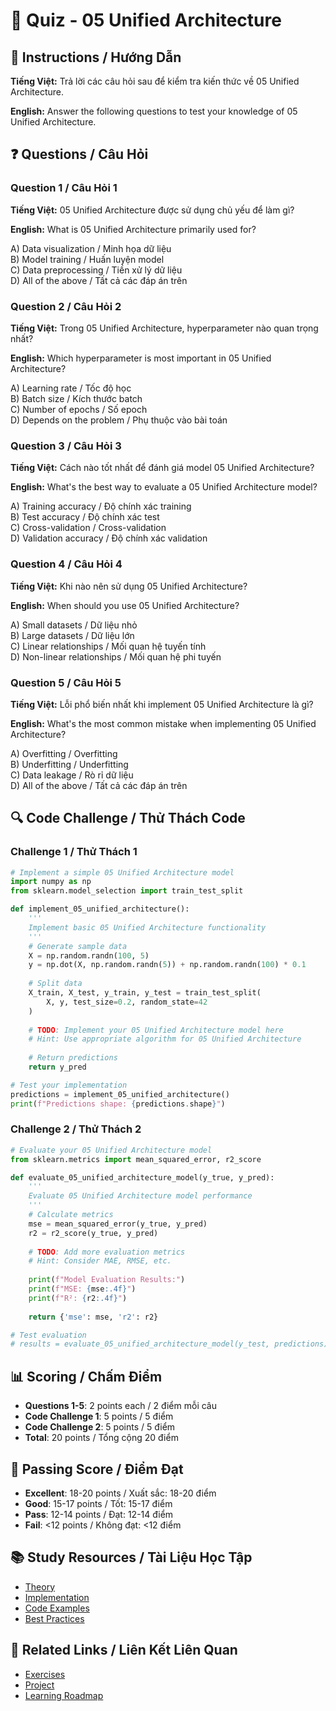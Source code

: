 # 🧠 Quiz - 05 Unified Architecture

## 📝 Instructions / Hướng Dẫn

**Tiếng Việt:** Trả lời các câu hỏi sau để kiểm tra kiến thức về 05 Unified Architecture.

**English:** Answer the following questions to test your knowledge of 05 Unified Architecture.

## ❓ Questions / Câu Hỏi

### Question 1 / Câu Hỏi 1
**Tiếng Việt:** 05 Unified Architecture được sử dụng chủ yếu để làm gì?

**English:** What is 05 Unified Architecture primarily used for?

A) Data visualization / Minh họa dữ liệu  
B) Model training / Huấn luyện model  
C) Data preprocessing / Tiền xử lý dữ liệu  
D) All of the above / Tất cả các đáp án trên

### Question 2 / Câu Hỏi 2
**Tiếng Việt:** Trong 05 Unified Architecture, hyperparameter nào quan trọng nhất?

**English:** Which hyperparameter is most important in 05 Unified Architecture?

A) Learning rate / Tốc độ học  
B) Batch size / Kích thước batch  
C) Number of epochs / Số epoch  
D) Depends on the problem / Phụ thuộc vào bài toán

### Question 3 / Câu Hỏi 3
**Tiếng Việt:** Cách nào tốt nhất để đánh giá model 05 Unified Architecture?

**English:** What's the best way to evaluate a 05 Unified Architecture model?

A) Training accuracy / Độ chính xác training  
B) Test accuracy / Độ chính xác test  
C) Cross-validation / Cross-validation  
D) Validation accuracy / Độ chính xác validation

### Question 4 / Câu Hỏi 4
**Tiếng Việt:** Khi nào nên sử dụng 05 Unified Architecture?

**English:** When should you use 05 Unified Architecture?

A) Small datasets / Dữ liệu nhỏ  
B) Large datasets / Dữ liệu lớn  
C) Linear relationships / Mối quan hệ tuyến tính  
D) Non-linear relationships / Mối quan hệ phi tuyến

### Question 5 / Câu Hỏi 5
**Tiếng Việt:** Lỗi phổ biến nhất khi implement 05 Unified Architecture là gì?

**English:** What's the most common mistake when implementing 05 Unified Architecture?

A) Overfitting / Overfitting  
B) Underfitting / Underfitting  
C) Data leakage / Rò rỉ dữ liệu  
D) All of the above / Tất cả các đáp án trên

## 🔍 Code Challenge / Thử Thách Code

### Challenge 1 / Thử Thách 1
```python
# Implement a simple 05 Unified Architecture model
import numpy as np
from sklearn.model_selection import train_test_split

def implement_05_unified_architecture():
    '''
    Implement basic 05 Unified Architecture functionality
    '''
    # Generate sample data
    X = np.random.randn(100, 5)
    y = np.dot(X, np.random.randn(5)) + np.random.randn(100) * 0.1
    
    # Split data
    X_train, X_test, y_train, y_test = train_test_split(
        X, y, test_size=0.2, random_state=42
    )
    
    # TODO: Implement your 05 Unified Architecture model here
    # Hint: Use appropriate algorithm for 05 Unified Architecture
    
    # Return predictions
    return y_pred

# Test your implementation
predictions = implement_05_unified_architecture()
print(f"Predictions shape: {predictions.shape}")
```

### Challenge 2 / Thử Thách 2
```python
# Evaluate your 05 Unified Architecture model
from sklearn.metrics import mean_squared_error, r2_score

def evaluate_05_unified_architecture_model(y_true, y_pred):
    '''
    Evaluate 05 Unified Architecture model performance
    '''
    # Calculate metrics
    mse = mean_squared_error(y_true, y_pred)
    r2 = r2_score(y_true, y_pred)
    
    # TODO: Add more evaluation metrics
    # Hint: Consider MAE, RMSE, etc.
    
    print(f"Model Evaluation Results:")
    print(f"MSE: {mse:.4f}")
    print(f"R²: {r2:.4f}")
    
    return {'mse': mse, 'r2': r2}

# Test evaluation
# results = evaluate_05_unified_architecture_model(y_test, predictions)
```

## 📊 Scoring / Chấm Điểm

- **Questions 1-5**: 2 points each / 2 điểm mỗi câu
- **Code Challenge 1**: 5 points / 5 điểm
- **Code Challenge 2**: 5 points / 5 điểm
- **Total**: 20 points / Tổng cộng 20 điểm

## 🎯 Passing Score / Điểm Đạt

- **Excellent**: 18-20 points / Xuất sắc: 18-20 điểm
- **Good**: 15-17 points / Tốt: 15-17 điểm  
- **Pass**: 12-14 points / Đạt: 12-14 điểm
- **Fail**: <12 points / Không đạt: <12 điểm

## 📚 Study Resources / Tài Liệu Học Tập

- [Theory](./THEORY_05_unified_architecture.md)
- [Implementation](./IMPLEMENTATION_05_unified_architecture.md)
- [Code Examples](./CODE_EXAMPLES_05_unified_architecture.md)
- [Best Practices](./BEST_PRACTICES_05_unified_architecture.md)

## 🔗 Related Links / Liên Kết Liên Quan

- [Exercises](./EXERCISES_05_unified_architecture.md)
- [Project](./PROJECT_05_unified_architecture.md)
- [Learning Roadmap](./LEARNING_ROADMAP_05_unified_architecture.md)
